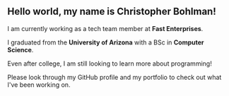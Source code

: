 ## Hello world, my name is **Christopher Bohlman**! 

I am currently working as a tech team member at **Fast Enterprises**.

I graduated from the **University of Arizona** with a BSc in **Computer Science**.

Even after college, I am still looking to learn more about programming!

Please look through my GitHub profile and my portfolio to check out what I've been working on.

